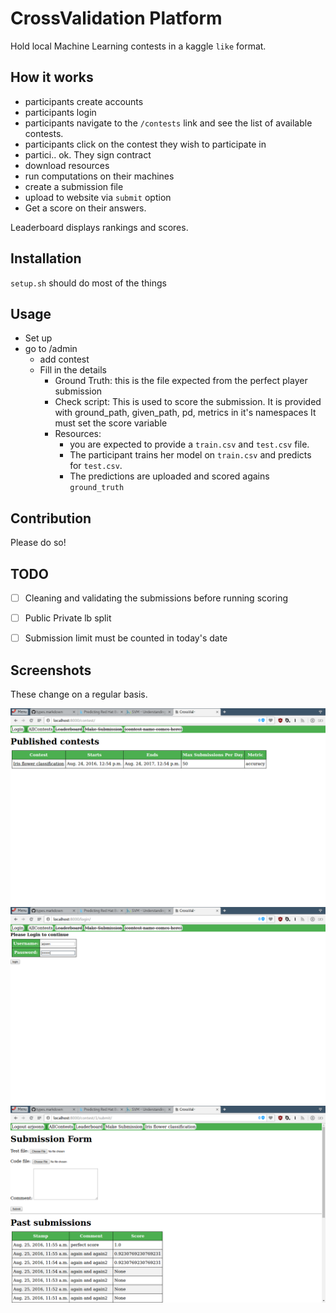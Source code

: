CrossValidation Platform
========================

Hold local Machine Learning contests in a kaggle `like` format.  

How it works
------------

- participants create accounts
- participants login
- participants navigate to the `/contests` link and see the list of available contests.
- participants click on the contest they wish to participate in
- partici.. ok. They sign contract
- download resources
- run computations on their machines
- create a submission file
- upload to website via `submit` option
- Get a score on their answers.
 

Leaderboard displays rankings and scores.


Installation
------------

`setup.sh` should do most of the things

Usage
-----

- Set up 
- go to /admin
    - add contest
    - Fill in the details
        - Ground Truth: this is the file expected from the perfect player submission
        - Check script: This is used to score the submission.
            It is provided with ground_path, given_path, pd, metrics in it's namespaces
            It must set the score variable
        - Resources:
            - you are expected to provide a `train.csv` and `test.csv` file.
            - The participant trains her model on `train.csv` and predicts for `test.csv`.
            - The predictions are uploaded and scored agains `ground_truth`

Contribution
------------

Please do so!

TODO
----

- [ ] Cleaning and validating the submissions before running scoring
- [ ] Public Private lb split
- [ ] Submission limit must be counted in today's date


Screenshots
-----------
These change on a regular basis.

![all contests](screenshots/all_contests.png)
![login screen](screenshots/login.png)
![submission screen](screenshots/submission.png)
